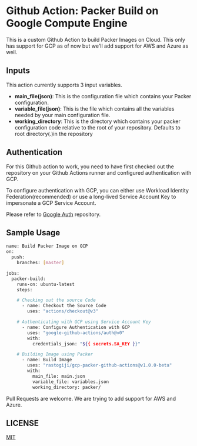 # Github Action: Packer Build on Google Compute Engine

This is a custom Github Action to build Packer Images on Cloud. This only has support for GCP as of now but we'll add support for AWS and Azure as well.

## Inputs

This action currently supports 3 input variables.

- **main_file(json)**: This is the configuration file which contains your Packer configuration.
- **variable_file(json)**: This is the file which contains all the variables needed by your main configuration file.
- **working_directory**: This is the directory which contains your packer configuration code relative to the root of your repository. Defaults to root directory(.)in the repository

## Authentication

For this Github action to work, you need to have first checked out the repository on your Github Actions runner and configured authentication with GCP.

To configure authentication with GCP, you can either use Workload Identity Federation(recommended) or use a long-lived Service Account Key to impersonate a GCP Service Account.

Please refer to [Google Auth](https://github.com/google-github-actions/auth) repository.

## Sample Usage

```bash
name: Build Packer Image on GCP
on:
  push:
    branches: [master]

jobs:
  packer-build:
    runs-on: ubuntu-latest
    steps:

    # Checking out the source Code
      - name: Checkout the Source Code
        uses: "actions/checkout@v3"

    # Authenticating with GCP using Service Account Key
      - name: Configure Authentication with GCP
        uses: "google-github-actions/auth@v0"
        with:
          credentials_json: "${{ secrets.SA_KEY }}"

    # Building Image using Packer
      - name: Build Image
        uses: "rastogiji/gcp-packer-github-actions@v1.0.0-beta"
        with:
          main_file: main.json
          variable_file: variables.json
          working_directory: packer/

```

Pull Requests are welcome. We are trying to add support for AWS and Azure.

## LICENSE

[MIT](./LICENSE)
